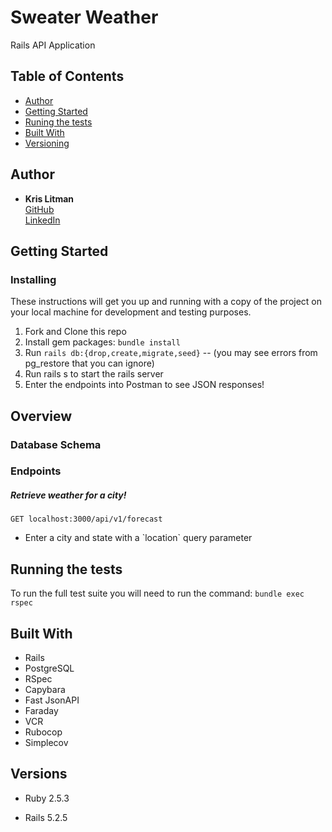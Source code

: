 # Sweater Weather

Rails API Application

## Table of Contents

  - [Author](#author)
  - [Getting Started](#getting-started)
  - [Runing the tests](#running-the-tests)
  - [Built With](#built-with)
  - [Versioning](#versioning)

## Author

  - **Kris Litman**<br>
    [GitHub](https://github.com/krislitman)<br>
    [LinkedIn](https://www.linkedin.com/in/kris-litman/)

## Getting Started

### Installing

These instructions will get you up and running with a copy of the project on
your local machine for development and testing purposes.

1. Fork and Clone this repo
2. Install gem packages: `bundle install`
3. Run `rails db:{drop,create,migrate,seed}` -- (you may see errors from pg_restore that you can ignore)
4. Run rails s to start the rails server
5. Enter the endpoints into Postman to see JSON responses!

## Overview

### Database Schema
  
### Endpoints

##### Retrieve weather for a city!
`GET localhost:3000/api/v1/forecast`
<ul><li>Enter a city and state with a `location` query parameter</li></ul>

## Running the tests 

To run the full test suite you will need to run the command:
`bundle exec rspec`

## Built With

- Rails
- PostgreSQL
- RSpec
- Capybara
- Fast JsonAPI
- Faraday
- VCR
- Rubocop
- Simplecov

## Versions

- Ruby 2.5.3

- Rails 5.2.5
